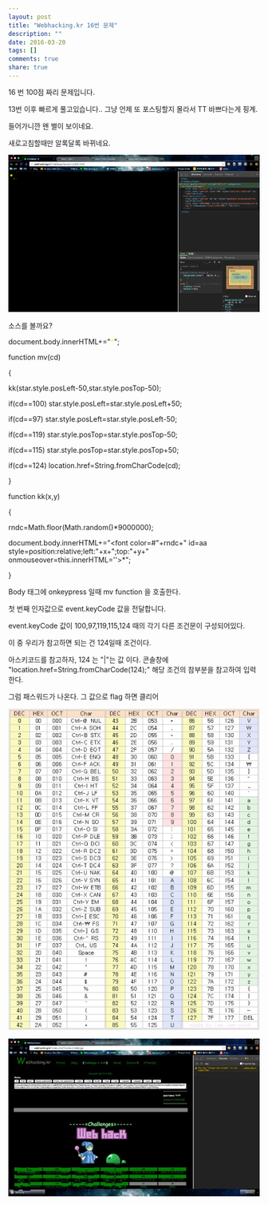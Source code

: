 ```yaml
---
layout: post
title: "Webhacking.kr 16번 문제"
description: ""
date: 2016-03-20
tags: []
comments: true
share: true
---
```


16 번 100점 짜리 문제입니다.

13번 이후 빠르게 풀고있습니다.. 그냥 언제 또 포스팅할지 몰라서 TT 바쁘다는게 핑계.

  

들어가니깐 왠 별이 보이네요.

새로고침할때만 알록달록 바뀌네요.

  

![](/assets/images/posts/540/230A2C3756EE3CDB31EC58.PNG)

  

소스를 볼까요?

document.body.innerHTML+="<font color=yellow id=aa
style=position:relative;left:0;top:0>*</font>";

  

function mv(cd)

{

kk(star.style.posLeft-50,star.style.posTop-50);

if(cd==100) star.style.posLeft=star.style.posLeft+50;

if(cd==97) star.style.posLeft=star.style.posLeft-50;

if(cd==119) star.style.posTop=star.style.posTop-50;

if(cd==115) star.style.posTop=star.style.posTop+50;

if(cd==124) location.href=String.fromCharCode(cd);

}

  

  

function kk(x,y)

{

rndc=Math.floor(Math.random()*9000000);

document.body.innerHTML+="<font color=#"+rndc+" id=aa
style=position:relative;left:"+x+";top:"+y+"
onmouseover=this.innerHTML=''>*</font>";

}

  

Body 태그에 onkeypress 일때 mv function 을 호출한다.

첫 번째 인자값으로 event.keyCode 값을 전달합니다.

  

event.keyCode 값이 100,97,119,115,124 때의 각기 다른 조건문이 구성되어있다.

이 중 우리가 참고하면 되는 건 124일때 조건이다.

아스키코드를 참고하자, 124 는 "|"는 값 이다. 콘솔창에 "location.href=String.fromCharCode(124);"
해당 조건의 참부분을 참고하여 입력한다.

그럼 패스워드가 나온다. 그 값으로 flag 하면 클리어

  

![](/assets/images/posts/540/2757774B56EE3EE41B2BCD.PNG)

  

  

  

  

![](/assets/images/posts/540/2557DE5056EE3FFE1838B3.JPEG)

  

